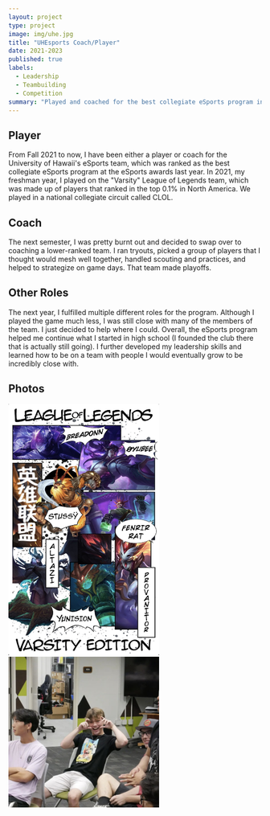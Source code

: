 ```yaml
---
layout: project
type: project
image: img/uhe.jpg
title: "UHEsports Coach/Player"
date: 2021-2023
published: true
labels:
  - Leadership
  - Teambuilding
  - Competition
summary: "Played and coached for the best collegiate eSports program in the country."
---
```

## Player
From Fall 2021 to now, I have been either a player or coach for the University of Hawaii's eSports team, which was ranked as the best collegiate eSports program at the eSports awards last year. In 2021, my freshman year, I played on the "Varsity" League of Legends team, which was made up of players that ranked in the top 0.1% in North America. We played in a national collegiate circuit called CLOL.

## Coach
The next semester, I was pretty burnt out and decided to swap over to coaching a lower-ranked team. I ran tryouts, picked a group of players that I thought would mesh well together, handled scouting and practices, and helped to strategize on game days. That team made playoffs.

## Other Roles
The next year, I fulfilled multiple different roles for the program. Although I played the game much less, I was still close with many of the members of the team. I just decided to help where I could. Overall, the eSports program helped me continue what I started in high school (I founded the club there that is actually still going). I further developed my leadership skills and learned how to be on a team with people I would eventually grow to be incredibly close with.

## Photos
<img class="img-fluid" src="../img/IMG_1581.jpeg" width="300" height="500"> <img class="img-fluid" src="../img/IMG_1582.jpeg" width="300" height="300">
